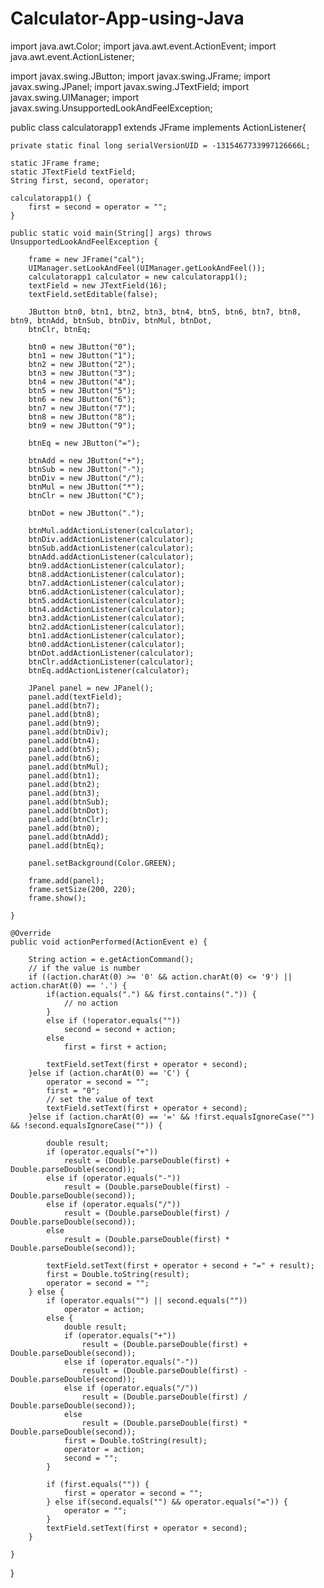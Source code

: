 # Calculator-App-using-Java
import java.awt.Color;
import java.awt.event.ActionEvent;
import java.awt.event.ActionListener;

import javax.swing.JButton;
import javax.swing.JFrame;
import javax.swing.JPanel;
import javax.swing.JTextField;
import javax.swing.UIManager;
import javax.swing.UnsupportedLookAndFeelException;

public class calculatorapp1 extends JFrame implements ActionListener{

	 
	private static final long serialVersionUID = -1315467733997126666L;

	static JFrame frame;
	static JTextField textField;
	String first, second, operator;
	
	calculatorapp1() {
		first = second = operator = "";
	}
	
	public static void main(String[] args) throws UnsupportedLookAndFeelException {
		
		frame = new JFrame("cal");
		UIManager.setLookAndFeel(UIManager.getLookAndFeel());
		calculatorapp1 calculator = new calculatorapp1();
		textField = new JTextField(16);
		textField.setEditable(false);
		
		JButton btn0, btn1, btn2, btn3, btn4, btn5, btn6, btn7, btn8, btn9, btnAdd, btnSub, btnDiv, btnMul, btnDot,
		btnClr, btnEq;
		
		btn0 = new JButton("0");
		btn1 = new JButton("1");
		btn2 = new JButton("2");
		btn3 = new JButton("3");
		btn4 = new JButton("4");
		btn5 = new JButton("5");
		btn6 = new JButton("6");
		btn7 = new JButton("7");
		btn8 = new JButton("8");
		btn9 = new JButton("9");
		
		btnEq = new JButton("=");

		btnAdd = new JButton("+");
		btnSub = new JButton("-");
		btnDiv = new JButton("/");
		btnMul = new JButton("*");
		btnClr = new JButton("C");

		btnDot = new JButton(".");

		btnMul.addActionListener(calculator);
		btnDiv.addActionListener(calculator);
		btnSub.addActionListener(calculator);
		btnAdd.addActionListener(calculator);
		btn9.addActionListener(calculator);
		btn8.addActionListener(calculator);
		btn7.addActionListener(calculator);
		btn6.addActionListener(calculator);
		btn5.addActionListener(calculator);
		btn4.addActionListener(calculator);
		btn3.addActionListener(calculator);
		btn2.addActionListener(calculator);
		btn1.addActionListener(calculator);
		btn0.addActionListener(calculator);
		btnDot.addActionListener(calculator);
		btnClr.addActionListener(calculator);
		btnEq.addActionListener(calculator);
		
		JPanel panel = new JPanel();
		panel.add(textField);
		panel.add(btn7);
		panel.add(btn8);
		panel.add(btn9);
		panel.add(btnDiv);
		panel.add(btn4);
		panel.add(btn5);
		panel.add(btn6);
		panel.add(btnMul);
		panel.add(btn1);
		panel.add(btn2);
		panel.add(btn3);
		panel.add(btnSub);
		panel.add(btnDot);
		panel.add(btnClr);
		panel.add(btn0);
		panel.add(btnAdd);
		panel.add(btnEq);
		
		panel.setBackground(Color.GREEN);
		
		frame.add(panel);
		frame.setSize(200, 220);
		frame.show();
		
	}
	
    @Override
	public void actionPerformed(ActionEvent e) {
		
		String action = e.getActionCommand();
		// if the value is number
		if ((action.charAt(0) >= '0' && action.charAt(0) <= '9') || action.charAt(0) == '.') {
			if(action.equals(".") && first.contains(".")) {
				// no action
			}
			else if (!operator.equals(""))
				second = second + action;
			else
				first = first + action;

			textField.setText(first + operator + second);
		}else if (action.charAt(0) == 'C') {
			operator = second = "";
			first = "0";
			// set the value of text
			textField.setText(first + operator + second);
		}else if (action.charAt(0) == '=' && !first.equalsIgnoreCase("") && !second.equalsIgnoreCase("")) {

			double result;
			if (operator.equals("+"))
				result = (Double.parseDouble(first) + Double.parseDouble(second));
			else if (operator.equals("-"))
				result = (Double.parseDouble(first) - Double.parseDouble(second));
			else if (operator.equals("/"))
				result = (Double.parseDouble(first) / Double.parseDouble(second));
			else
				result = (Double.parseDouble(first) * Double.parseDouble(second));

			textField.setText(first + operator + second + "=" + result);
			first = Double.toString(result);
			operator = second = "";
		} else {
			if (operator.equals("") || second.equals(""))
				operator = action;
			else {
				double result;
				if (operator.equals("+"))
					result = (Double.parseDouble(first) + Double.parseDouble(second));
				else if (operator.equals("-"))
					result = (Double.parseDouble(first) - Double.parseDouble(second));
				else if (operator.equals("/"))
					result = (Double.parseDouble(first) / Double.parseDouble(second));
				else
					result = (Double.parseDouble(first) * Double.parseDouble(second));
				first = Double.toString(result);
				operator = action;
				second = "";
			}

			if (first.equals("")) {
				first = operator = second = "";
			} else if(second.equals("") && operator.equals("=")) {
				operator = "";
			}
			textField.setText(first + operator + second);
		}
		
	}

}
